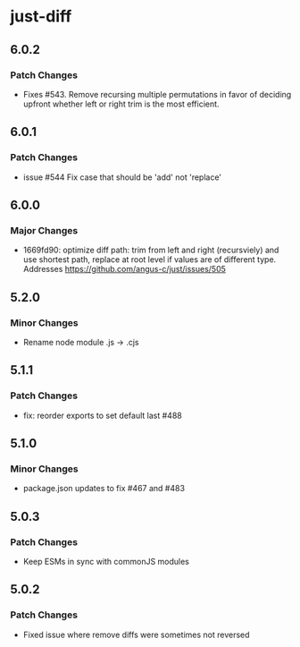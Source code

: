 # just-diff

## 6.0.2

### Patch Changes

- Fixes #543. Remove recursing multiple permutations in favor of deciding upfront whether left or right trim is the most efficient.

## 6.0.1

### Patch Changes

- issue #544 Fix case that should be 'add' not 'replace'

## 6.0.0

### Major Changes

- 1669fd90: optimize diff path: trim from left and right (recursviely) and use shortest path, replace at root level if values are of different type. Addresses https://github.com/angus-c/just/issues/505

## 5.2.0

### Minor Changes

- Rename node module .js -> .cjs

## 5.1.1

### Patch Changes

- fix: reorder exports to set default last #488

## 5.1.0

### Minor Changes

- package.json updates to fix #467 and #483

## 5.0.3

### Patch Changes

- Keep ESMs in sync with commonJS modules

## 5.0.2

### Patch Changes

- Fixed issue where remove diffs were sometimes not reversed
